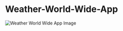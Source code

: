# Weather-World-Wide-App

![Weather World Wide App Image](https://github.com/stefanuxdev/Weather-World-Wide-App/assets/126104302/065af83d-0c1d-46ce-b5f0-b6bc34064439)
